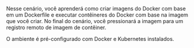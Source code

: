 Nesse cenário, você aprenderá como criar imagens do Docker com base em um Dockerfile e executar contêineres do Docker com base na imagem que você criar. No final do cenário, você pressionará a imagem para um registro remoto de imagem de contêiner.

O ambiente é pré-configurado com Docker e Kubernetes instalados.
